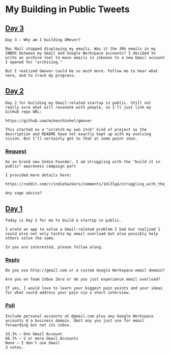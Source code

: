 # My Building in Public Tweets


## [Day 3](https://x.com/mikeschinkel/status/1954318832052375798)

```
Day 3 — Why am I building GMover?

Mac Mail stopped displaying my emails. Was it the 30k emails in my INBOX between my Gmail and Google Workspace accounts? I decided to write an archive tool to move emails in inboxes to a new Gmail account I opened for "archiving."  

But I realized Gmover could be so much more. Follow me to hear what nore, and to track my progress. 
```




## [Day 2](https://x.com/mikeschinkel/status/1953905916069167553)
```
Day 2 for building my Gmail-related startup in public. Still not really sure what will resonate with people, so I'll just link my GitHub repo URL:

https://github.com/mikeschinkel/gmover

This started as a "scratch my own itch" kind of project so the description and README have not exactly kept up with my evolving vision. But I'll certainly get to that at some point soon.
```

### [Request](https://x.com/mikeschinkel/status/1953903893571666120)
```
As an brand new Indie Founder, I am struggling with the "build it in public" awareness campaign part

I provided more details here: 

https://reddit.com/r/indiehackers/comments/1ml3lg4/struggling_with_the_awareness_campaign_part/

Any sage advice?
```


## [Day 1](https://x.com/mikeschinkel/status/1953516094972432706)
```
Today is Day 1 for me to build a startup in public.

I wrote an app to solve a Gmail-related problem I had but realized I could also not only tackle my email overload but also possibly help others solve the same.

In you are interested, please follow along.
```

### [Reply](https://x.com/mikeschinkel/status/1953521434791194753)
```
Do you use http://gmail.com or a custom Google Workspace email domain?

Are you on Team Inbox Zero or do you just experience email overload?

If yes, I would love to learn your biggest pain points and your ideas for what could address your pain via a short interview.
```

### [Poll](https://x.com/mikeschinkel/status/1953523346231959896)
```
Include personal accounts at @gmail.com plus any Google Workspace accounts @ a business domain. Omit any you just use for email forwarding but not its inbox.

33.3% — One Gmail Account
66.7% — 2 or more Gmail Accounts
None — I don't use Gmail
3 votes.
```